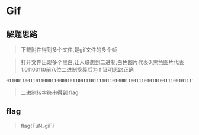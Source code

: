 # Gif

## 解题思路

> 下载附件得到多个文件,是gif文件的多个帧

> 打开文件出现多个黑白,让人联想到二进制,白色图片代表0,黑色图片代表1.01100110前八位二进制换算后为 f 证明思路正确

```
01100110011011000110000101100111011110110100011001110101010011100101111101100111011010010100011001111101
```



> 二进制转字符串得到 flag

## flag

> flag{FuN_giF}